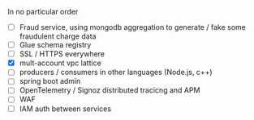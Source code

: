 In no particular order

- [ ] Fraud service, using mongodb aggregation to generate / fake some fraudulent charge data
- [ ] Glue schema registry
- [ ] SSL / HTTPS everywhere
- [x] mult-account vpc lattice
- [ ] producers / consumers in other languages (Node.js, c++)
- [ ] spring boot admin
- [ ] OpenTelemetry / Signoz distributed tracicng and APM
- [ ] WAF
- [ ] IAM auth between services

